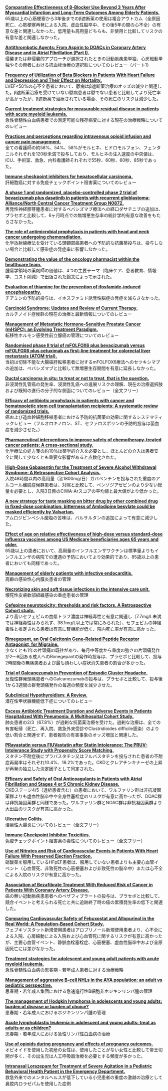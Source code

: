 [**Comparative Effectiveness of β-Blocker Use Beyond 3 Years After Myocardial Infarction and Long-Term Outcomes Among Elderly Patients.**](https://www.ncbi.nlm.nih.gov/pubmed/31284739)  
65歳以上の心筋梗塞から3年後までのβ遮断薬の使用は複合アウトカム（全原因死亡、心筋梗塞再発による入院、虚血性脳卒中、その後5年の間の心不全）の有意な差と関連しなかった。低用量も高用量どちらも、非使用と比較してリスクの有意な差と関連しなかった。

[**Antithrombotic Agents: From Aspirin to DOACs in Coronary Artery Disease and in Atrial Fibrillation (Part I).**](https://www.ncbi.nlm.nih.gov/pubmed/31277840)  
侵襲または非侵襲的アプローチが選択されたときの冠動脈疾患単独、心房細動単独やその両者における抗血栓治療の選択肢についてのレビュー（パート1）


[**Frequency of Utilization of Beta Blockers in Patients With Heart Failure and Depression and Their Effect on Mortality.**](https://www.ncbi.nlm.nih.gov/pubmed/31277789)  
LVEF<50%の心不全患者において、鬱病はβ遮断薬治療のオッズの減少と関連した。β遮断薬治療を受けていない鬱病患者は鬱でない患者と比較してより死亡率が高かったが、β遮断薬で治療されている場合、その死亡のリスクは減少した。

[**Current treatment strategies for measurable residual disease in patients with acute myeloid leukemia.**](https://www.ncbi.nlm.nih.gov/pubmed/31291012)  
急性骨髄性白血病患者での測定可能な残存病変に対する現在の治療戦略についてのレビュー

[**Practices and perceptions regarding intravenous opioid infusion and cancer pain management.**](https://www.ncbi.nlm.nih.gov/pubmed/31291011)  
全ての看護師の約58%、54%、58%がモルヒネ、ヒドロモルフォン、フェンタニルそれぞれを120秒未満で投与しており、モルヒネの注入速度の中央値は、ICU、手術室、救急、内科看護師それぞれで55秒、60秒、60秒、85秒であった。

[**Immune checkpoint inhibitors for hepatocellular carcinoma.**](https://www.ncbi.nlm.nih.gov/pubmed/31290997)  
肝細胞癌に対する免疫チェックポイント阻害薬についてのレビュー

[**A phase 1 and randomized, placebo-controlled phase 2 trial of bevacizumab plus dasatinib in patients with recurrent glioblastoma: Alliance/North Central Cancer Treatment Group N0872.**](https://www.ncbi.nlm.nih.gov/pubmed/31290996)  
再発性神経膠芽腫患者に対するベバシズマブ療法への経口ダサチニブの追加は、プラセボと比較して、6ヶ月時点での無増悪生存率の統計学的有意な改善をもたらさなかった。

[**The role of antimicrobial prophylaxis in patients with head and neck cancer undergoing chemoradiation.**](https://www.ncbi.nlm.nih.gov/pubmed/31288635)  
化学放射線療法を受けている頭頸部癌患者への予防的な抗菌薬投与は、投与しない場合と比較して感染症の発症率に影響しなかった。

[**Demonstrating the value of the oncology pharmacist within the healthcare team.**](https://www.ncbi.nlm.nih.gov/pubmed/31288634)  
腫瘍学領域の薬剤師の価値は、4つの主要テーマ（臨床ケア、患者教育、情報学、コスト削減）で出版された論文によって示された。

[**Evaluation of thiamine for the prevention of ifosfamide-induced encephalopathy.**](https://www.ncbi.nlm.nih.gov/pubmed/31288633)  
チアミンの予防的投与は、イホスファミド誘発性脳症の発症を減らさなかった。

[**Carcinoid Syndrome: Updates and Review of Current Therapy.**](https://www.ncbi.nlm.nih.gov/pubmed/31286272)  
カルチノイド症候群の現在の治療と最新情報についてのレビュー

[**Management of Metastatic Hormone-Sensitive Prostate Cancer (mHSPC): an Evolving Treatment Paradigm.**](https://www.ncbi.nlm.nih.gov/pubmed/31286275)  
転移性ホルモン感受性前立腺癌の管理についてのレビュー

[**Randomised phase II trial of mFOLFOX6 plus bevacizumab versus mFOLFOX6 plus cetuximab as first-line treatment for colorectal liver metastasis (ATOM trial).**](https://www.ncbi.nlm.nih.gov/pubmed/31285591)  
当初は切除不能な大腸癌肝転移患者に対するmFOLFOX6療法へのセツキシマブの追加は、ベバシズマブと比較して無増悪生存期間を有意に延長しなかった。

[**Ductal carcinoma in situ: to treat or not to treat, that is the question.**](https://www.ncbi.nlm.nih.gov/pubmed/31285590)  
非浸潤性乳管癌の発生率、浸潤性乳癌への進展リスクの理解、現在の治療選択肢および既知の進行の分子的な側面についてのレビュー（全文フリー）

[**Efficacy of antibiotic prophylaxis in patients with cancer and hematopoietic stem cell transplantation recipients: A systematic review of randomized trials.**](https://www.ncbi.nlm.nih.gov/pubmed/31274245)  
癌および造血幹細胞移植患者における予防的抗菌薬の効果に関するシステマティックレビュー（フルオロキノロン、ST、セファロスポリンの予防的投与は菌血症を減少させた。）

[**Pharmaceutical interventions to improve safety of chemotherapy-treated cancer patients: A cross-sectional study.**](https://www.ncbi.nlm.nih.gov/pubmed/30691354)  
化学療法の処方箋の約10％は薬学的介入を必要とし、ほとんどの介入は患者安全に関して少なくとも重要な影響があると点数化された。

[**High-Dose Gabapentin for the Treatment of Severe Alcohol Withdrawal Syndrome: A Retrospective Cohort Analysis.**](https://www.ncbi.nlm.nih.gov/pubmed/31278761)  
入院48時間以内の高用量（≧1800mg/日）ガバペンチンを投与された重度のアルコール離脱症候群患者は、対照と比較して、ベンゾジアゼピンのより少ない総量を必要とし、入院3日目のCIWA-Arスコアの平均値と最大値がより低かった。

[**A new strategy for taste masking on bitter drug by other combined drug in fixed-dose combination: bitterness of Amlodipine besylate could be masked efficiently by Valsartan.**](https://www.ncbi.nlm.nih.gov/pubmed/31273801)  
アムロジピンベシル酸塩の苦味は、バルサルタンの追加によって有意に減少した。

[**Effect of age on relative effectiveness of high-dose versus standard-dose influenza vaccines among US Medicare beneficiaries ages 65 years and older.**](https://www.ncbi.nlm.nih.gov/pubmed/31290553)  
65歳以上の患者において、高用量のインフルエンザワクチンは標準量よりもインフルエンザの病院での遭遇の予防においてより効果的であり、85歳以上の患者においても同様であった。

[**Management of elderly patients with infective endocarditis.**](https://www.ncbi.nlm.nih.gov/pubmed/31284038)  
高齢の感染性心内膜炎患者の管理

[**Necrotizing skin and soft tissue infections in the intensive care unit.**](https://www.ncbi.nlm.nih.gov/pubmed/31284035)  
壊死性皮膚軟部組織感染の重症患者の管理

[**Cefepime neurotoxicity: thresholds and risk factors. A Retrospective Cohort study.**](https://www.ncbi.nlm.nih.gov/pubmed/31284030)  
より高いセフェピムの血漿トラフ濃度は神経毒性と有意に関連し（7.7mg/L未満では神経毒性はみられず、38.1mg/L以上では常にみられた）、セフェピムの神経毒性と推定される患者は有意に腎機能が低く、院内死亡率が有意に高かった。

[**Rimegepant, an Oral Calcitonin Gene-Related Peptide Receptor Antagonist, for Migraine.**](https://www.ncbi.nlm.nih.gov/pubmed/31291516)  
少なくとも1年の片頭痛の既往があり、毎月中等度から重度の強さの片頭痛発作が2〜8回ある成人へのRimegepantの発作時投与は、プラセボと比較して、投与2時間後の無痛患者および最も煩わしい症状消失患者の割合が多かった。

[**Trial of Galcanezumab in Prevention of Episodic Cluster Headache.**](https://www.ncbi.nlm.nih.gov/pubmed/31291515)  
反復性群発頭痛患者へのGalcanezumabの投与は、プラセボと比較して、投与後1から3週間の群発頭痛発作の毎週の頻度を減少させた。

[**Subclinical Hypothyroidism: A Review.**](https://www.ncbi.nlm.nih.gov/pubmed/31287527)  
潜在性甲状腺機能低下症についてのレビュー

[**Excess Antibiotic Treatment Duration and Adverse Events in Patients Hospitalized With Pneumonia: A Multihospital Cohort Study.**](https://www.ncbi.nlm.nih.gov/pubmed/31284301)  
肺炎患者の2/3（67.8%）が過剰な抗菌薬治療を受けた。過剰な治療は、全ての有害転帰（死亡、再入院、救急外来受診やClostridioides difficile感染）のより低い割合と関連せず、患者報告の有害事象のオッズ増加と関連した。

[**PRavastatin versus FlUVastatin after Statin Intolerance: The PRUV-Intolerance Study with Propensity Score Matching.**](https://www.ncbi.nlm.nih.gov/pubmed/31278931)  
スタチン不耐症後にプラバスタチン又はフルバスタチンを投与された患者の不耐症再発率はそれぞれ10.4%、18.2%であった。CKDとクレアチンキナーゼの上昇が再発の独立した決定因子として同定された。

[**Efficacy and Safety of Oral Anticoagulants in Patients with Atrial Fibrillation and Stages 4 or 5 Chronic Kidney Disease.**](https://www.ncbi.nlm.nih.gov/pubmed/31278930)  
CKDステージ4/5（透析患者含む）の患者において、ワルファリン群は非抗凝固薬群よりも虚血性脳卒中や全身性塞栓症のリスクが有意に高かったが、DOAC群は非抗凝固薬群と同様であった。ワルファリン群とNOAC群は非抗凝固薬群より大出血のリスクが有意に高かった。

[**Ulcerative Colitis.**](https://www.ncbi.nlm.nih.gov/pubmed/31272578)  
潰瘍性大腸炎についてのレビュー（全文フリー）

[**Immune Checkpoint Inhibitor Toxicities.**](https://www.ncbi.nlm.nih.gov/pubmed/31272574)  
免疫チェックポイント阻害薬の毒性についてのレビュー（全文フリー）

[**Use of Nitrates and Risk of Cardiovascular Events in Patients With Heart Failure With Preserved Ejection Fraction.**](https://www.ncbi.nlm.nih.gov/pubmed/31272569)  
硝酸薬を服用しているHFpEF患者は、服用していない患者よりも主要心血管イベント（心血管死、非致死性の心筋梗塞および非致死性の脳卒中）または心不全による入院のリスクが有意に高かった。

[**Association of Bezafibrate Treatment With Reduced Risk of Cancer in Patients With Coronary Artery Disease.**](https://www.ncbi.nlm.nih.gov/pubmed/31272567)  
癌の無い冠動脈疾患患者へのベザフィブラートの投与は、プラセボと比較して、競合イベントと考えられる死亡と共に追跡終了時の癌の累積発生率の低下と関連した。

[**Comparing Cardiovascular Safety of Febuxostat and Allopurinol in the Real World: A Population-Based Cohort Study.**](https://www.ncbi.nlm.nih.gov/pubmed/31272565)  
フェブキソスタット新規使用患者はアロプリノール新規使用患者より、心不全による入院、心房細動による入院および心血管死に関するリスクが有意に高かったが、主要心血管イベント、静脈血栓塞栓症、心筋梗塞、虚血性脳卒中および全原因死亡には差がなかった。

[**Treatment strategies for adolescent and young adult patients with acute myeloid leukemia.**](https://www.ncbi.nlm.nih.gov/pubmed/29895667)  
急性骨髄性白血病の思春期・若年成人患者に対する治療戦略

[**Management of aggressive B-cell NHLs in the AYA population: an adult vs pediatric perspective.**](https://www.ncbi.nlm.nih.gov/pubmed/29895666)  
思春期・若年成人集団における急速進行性B細胞非ホジキンリンパ腫の管理

[**The management of Hodgkin lymphoma in adolescents and young adults: burden of disease or burden of choice?**](https://www.ncbi.nlm.nih.gov/pubmed/29895665)  
思春期・若年成人におけるホジキンリンパ腫の管理

[**Acute lymphoblastic leukemia in adolescent and young adults: treat as adults or as children?**](https://www.ncbi.nlm.nih.gov/pubmed/29895662)  
思春期・若年成人における急性リンパ性白血病の治療

[**Use of opioids during pregnancy and effects of pregnancy outcomes.**](https://www.ncbi.nlm.nih.gov/pubmed/31286617)  
オピオイドを使用した初産の女性は、使用したことがない女性と比較して帝王切開が多く、その出生児は人工呼吸器治療を必要とする頻度が多かった。

[**Intranasal Lorazepam for Treatment of Severe Agitation in a Pediatric Behavioral Health Patient in the Emergency Department.**](https://www.ncbi.nlm.nih.gov/pubmed/31280921)  
救急外来でのメンタルヘルスが低下している小児患者の重度の激越の治療として鼻腔内ロラゼパムを使用した症例